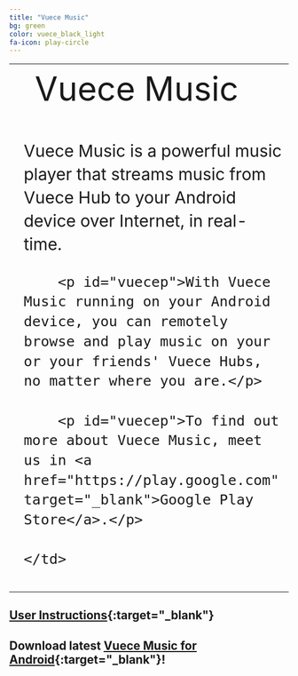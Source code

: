 ```yaml
---
title: "Vuece Music"
bg: green
color: vuece_black_light
fa-icon: play-circle
---
```


<head>
<style>
#vuecep{
    font-size: 30px;
}
</style>
</head>

<table>
  <tr>
    <td rowspan="2">
    <span class="fa-stack subtlecircle" style="font-size:60px; background:rgba(255,166,0,0)">
		  <i class="fa fa-circle fa-stack-2x text-vuece_black_light"></i>
		  <i class="fa fa-android fa-stack-1x text-green"></i>
	</span>
	</td>
	<td style="font-size:60px;text-align:left;line-height:1.2;">
    	Vuece Music
	</td>		
  </tr>
  
   <tr>
	<td style="font-size:30px;line-height:1.4;padding:10px;">
    	<p id="vuecep">Vuece Music is a powerful music player that streams music from Vuece Hub to your Android device over Internet, in real-time.</p>
    	
    	<p id="vuecep">With Vuece Music running on your Android device, you can remotely browse and play music on your or your friends' Vuece Hubs, no matter where you are.</p>
    	
    	<p id="vuecep">To find out more about Vuece Music, meet us in <a href="https://play.google.com" target="_blank">Google Play Store</a>.</p>
    	
	</td>		
  </tr>
</table>

## [User Instructions](./music.html){:target="_blank"}

## Download latest [Vuece Music for Android](https://play.google.com/store/apps/details?id=com.vuece.controller){:target="_blank"}!
